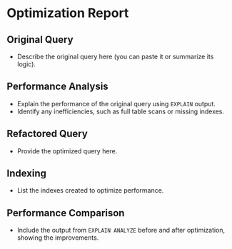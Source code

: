 # Optimization Report

## Original Query
- Describe the original query here (you can paste it or summarize its logic).

## Performance Analysis
- Explain the performance of the original query using `EXPLAIN` output.
- Identify any inefficiencies, such as full table scans or missing indexes.

## Refactored Query
- Provide the optimized query here.

## Indexing
- List the indexes created to optimize performance.

## Performance Comparison
- Include the output from `EXPLAIN ANALYZE` before and after optimization, showing the improvements.
